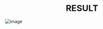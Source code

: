 <h1 align="center"> RESULT </h1>

![image](https://github.com/SeTeAn/Java-CROC/assets/99500461/031f0171-08c9-431f-ae3b-42745b59325a)
